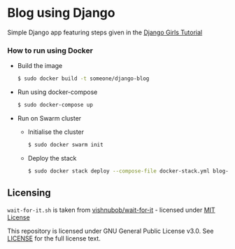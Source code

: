 # Blog using Django

Simple Django app featuring steps given in the [Django Girls Tutorial](https://tutorial.djangogirls.org/en/)

### How to run using Docker

- Build the image 

  ```sh
  $ sudo docker build -t someone/django-blog 
  ```

- Run using docker-compose

  ```sh
  $ sudo docker-compose up
  ```

- Run on Swarm cluster

    - Initialise the cluster
      ```sh
      $ sudo docker swarm init
      ```

    - Deploy the stack
      ```sh
      $ sudo docker stack deploy --compose-file docker-stack.yml blog-service
      ```

## Licensing

`wait-for-it.sh` is taken from [vishnubob/wait-for-it](https://github.com/vishnubob/wait-for-it) - licensed under [MIT License](https://github.com/vishnubob/wait-for-it/blob/master/LICENSE)

This repository is licensed under GNU General Public License v3.0. See [LICENSE](./LICENSE) for the full license text.
